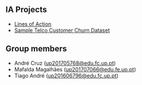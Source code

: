 ## IA Projects
- [Lines of Action](Projeto_1/README.md)
- [Sample Telco Customer Churn Dataset](Projeto_2/README.md)

## Group members
- André Cruz (up201705768@edu.fc.up.pt)
- Mafalda Magalhães (up201707066@edu.fe.up.pt)
- Tiago André (up201606796@edu.fc.up.pt)
